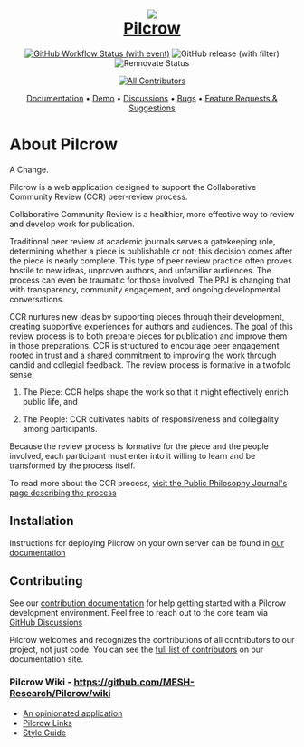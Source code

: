 <h1 align="center">
    <a href="https://pilcrow.meshresearch.dev">
    <img src="docs/public/logo-100x100.png"/>
    <br />
    Pilcrow
    </a>
</h1>
<div align="center">

[![GitHub Workflow Status (with event)](https://img.shields.io/github/actions/workflow/status/mesh-research/pilcrow/CI.yml?logo=github&style=for-the-badge)](https://github.com/MESH-Research/Pilcrow/actions/workflows/CI.yml)
![GitHub release (with filter)](https://img.shields.io/github/v/release/mesh-research/pilcrow?style=for-the-badge)
![Rennovate Status](https://img.shields.io/badge/renovate-enabled-green?style=for-the-badge)

<!-- ALL-CONTRIBUTORS-BADGE:START - Do not remove or modify this section -->

[![All Contributors](https://img.shields.io/badge/all_contributors-12-orange.svg?style=for-the-badge)](https://pilcrow.meshresearch.dev/developers/)

<!-- ALL-CONTRIBUTORS-BADGE:END -->
</div>

<div align="center">

[Documentation](https://pilcrow.meshresearch.dev) &bullet;
[Demo](https://release.pilcrow.dev) &bullet;
[Discussions](https://github.com/MESH-Research/Pilcrow/discussions) &bullet;
[Bugs](https://github.com/MESH-Research/Pilcrow/issues) &bullet;
[Feature Requests & Suggestions](https://feedback.pilcrow.dev)

</div>

# About Pilcrow

A Change.

Pilcrow is a web application designed to support the Collaborative Community Review (CCR) peer-review process.

Collaborative Community Review is a healthier, more effective way to review and develop work for publication.

Traditional peer review at academic journals serves a gatekeeping role, determining whether a piece is publishable or not; this decision comes after the piece is nearly complete. This type of peer review practice often proves hostile to new ideas, unproven authors, and unfamiliar audiences. The process can even be traumatic for those involved. The PPJ is changing that with transparency, community engagement, and ongoing developmental conversations.

CCR nurtures new ideas by supporting pieces through their development, creating supportive experiences for authors and audiences. The goal of this review process is to both prepare pieces for publication and improve them in those preparations. CCR is structured to encourage peer engagement rooted in trust and a shared commitment to improving the work through candid and collegial feedback. The review process is formative in a twofold sense:

1. The Piece: CCR helps shape the work so that it might effectively enrich public life, and

2. The People: CCR cultivates habits of responsiveness and collegiality among participants.

Because the review process is formative for the piece and the people involved, each participant must enter into it willing to learn and be transformed by the process itself.

To read more about the CCR process, [visit the Public Philosophy Journal's page describing the process](https://publicphilosophyjournal.org/about-community-collaborative-review/)

## Installation

Instructions for deploying Pilcrow on your own server can be found in [our documentation](https://pilcrow.meshresearch.dev/install/)

## Contributing

See our [contribution documentation](https://pilcrow.meshresearch.dev/developers/#contributor-workflow) for help getting started with a Pilcrow development environment. Feel free to reach out to the core team via [GitHub Discussions](https://github.com/mesh-research/pilcrow/discussions)

Pilcrow welcomes and recognizes the contributions of all contributors to our project, not just code. You can see the [full list of contributors](https://pilcrow.meshresearch.dev/developers/team) on our documentation site.

### Pilcrow Wiki - <https://github.com/MESH-Research/Pilcrow/wiki>

-   [An opinionated application](https://github.com/MESH-Research/Pilcrow/wiki/An-Opinionated-Application)
-   [Pilcrow Links](https://github.com/MESH-Research/Pilcrow/wiki/Pilcrow-Links)
-   [Style Guide](https://github.com/MESH-Research/Pilcrow/wiki/Style-Guide)
